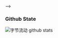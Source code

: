 <!--
### Hi there 👋, I'm 字节流动.

Android 开发者，熟悉 OpenGL ES、 FFmpeg、 Camera、 MediaCodec 相关开发知识，**个人公众号【字节流动】会不定期分享我的开发经验和生活感悟**，欢迎关注学习交流，**领取视频教程**。

<!--  | CSDN |简书|掘金|知乎|
 | ----  |----|----|----|
|[CSDN](https://blog.csdn.net/Kennethdroid)| [简书专栏](https://www.jianshu.com/c/facf3a807e5c)|[掘金社区](https://juejin.cn/user/1556564195161725)|[知乎专栏](https://www.zhihu.com/column/c_1218110961040736256)| -->
-->
### Github State
![字节流动 github stats](https://github-readme-stats.vercel.app/api?username=githubhaohao&show_icons=true&theme=radical)
<!--
### 联系我
有疑问或技术交流可以**添加我的私人微信：Byte-Flow**， 拉你入技术交流群，里面有很多技术大牛，一起讨论学习进步。
-->
<!--
**githubhaohao/githubhaohao** is a ✨ _special_ ✨ repository because its `README.md` (this file) appears on your GitHub profile.

Here are some ideas to get you started:

- 🔭 I’m currently working on ...
- 🌱 I’m currently learning ...
- 👯 I’m looking to collaborate on ...
- 🤔 I’m looking for help with ...
- 💬 Ask me about ...
- 📫 How to reach me: ...
- 😄 Pronouns: ...
- ⚡ Fun fact: ...

![Top Langs](https://github-readme-stats.vercel.app/api/top-langs/?username=githubhaohao&layout=compact&hide_border=true)


![AsynctaskCoffee](https://komarev.com/ghpvc/?username=githubhaohao)
-->
